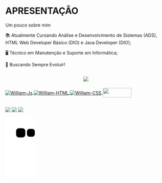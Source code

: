 # APRESENTAÇÃO
Um pouco sobre mim

📚 Atualmente Cursando Análise e Desenvolvimento de Sistemas (ADS), HTML Web Developer Básico (DIO) e Java Developer (DIO);

🖥 Técnico em Manutenção e Suporte em Informática;

🧬 Buscando Sempre Evoluir!

##

<div align="center">
  <a href="https://github.com/WFoSantos">
  <img height="180em" src="https://github-readme-stats.vercel.app/api?username=WFoSantos&show_icons=true&theme=algolia&count_private-true"/>
</div>
  </div>
<div style="display: inline_block"><br>
  <img align="center" alt="William-Js" height="30" width="90" src="https://img.shields.io/badge/JavaScript-F7DF1E?style=for-the-badge&logo=javascript&logoColor=black">
  <img align="center" alt="William-HTML" height="30" width="90" src="https://img.shields.io/badge/HTML5-E34F26?style=for-the-badge&logo=html5&logoColor=white">
  <img align="center" alt="William-CSS" height="30" width="90" src="https://img.shields.io/badge/CSS3-1572B6?style=for-the-badge&logo=css3&logoColor=white">
  <img align="center" alt"William-Py" height="30" width="90" src="https://img.shields.io/badge/Python-3776AB?style=for-the-badge&logo=python&logoColor=white">
</div>

##

<div> 
  <a href="https://www.instagram.com/will.oliveirads/" target="_blank"><img src="https://img.shields.io/badge/-Instagram-%23E4405F?style=for-the-badge&logo=instagram&logoColor=white" target="_blank"></a>
  <a href = "mailto:williamoliveiradss@gmail.com"><img src="https://img.shields.io/badge/-Gmail-%23333?style=for-the-badge&logo=gmail&logoColor=white" target="_blank"></a>
  <a href="https://www.linkedin.com/in/williamoliveirads/" target="_blank"><img src="https://img.shields.io/badge/-LinkedIn-%230077B5?style=for-the-badge&logo=linkedin&logoColor=white" target="_blank"></a> 
  
  ![Snake animation](https://github.com/rafaballerini/rafaballerini/blob/output/github-contribution-grid-snake.svg)
